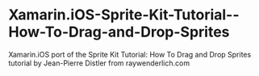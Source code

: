 Xamarin.iOS-Sprite-Kit-Tutorial--How-To-Drag-and-Drop-Sprites
=============================================================

Xamarin.iOS port of the Sprite Kit Tutorial: How To Drag and Drop Sprites tutorial by Jean-Pierre Distler from raywenderlich.com
